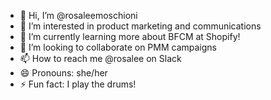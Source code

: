 - 👋 Hi, I’m @rosaleemoschioni
- 👀 I’m interested in product marketing and communications
- 🌱 I’m currently learning more about BFCM at Shopify!
- 💞️ I’m looking to collaborate on PMM campaigns 
- 📫 How to reach me @rosalee on Slack
- 😄 Pronouns: she/her
- ⚡ Fun fact: I play the drums!

<!---
rosaleemoschioni/rosaleemoschioni is a ✨ special ✨ repository because its `README.md` (this file) appears on your GitHub profile.
You can click the Preview link to take a look at your changes.
--->
